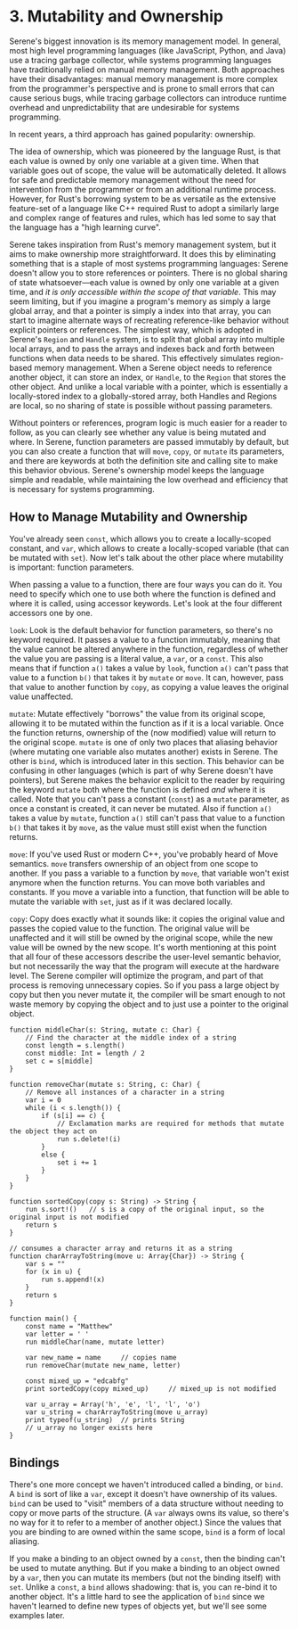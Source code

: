 # 3. Mutability and Ownership

Serene's biggest innovation is its memory management model. In general, most high level programming languages (like JavaScript, Python, and Java) use a tracing garbage collector, while systems programming languages have traditionally relied on manual memory management. Both approaches have their disadvantages: manual memory management is more complex from the programmer's perspective and is prone to small errors that can cause serious bugs, while tracing garbage collectors can introduce runtime overhead and unpredictability that are undesirable for systems programming.

In recent years, a third approach has gained popularity: ownership.

The idea of ownership, which was pioneered by the language Rust, is that each value is owned by only one variable at a given time. When that variable goes out of scope, the value will be automatically deleted. It allows for safe and predictable memory management without the need for intervention from the programmer or from an additional runtime process. However, for Rust's borrowing system to be as versatile as the extensive feature-set of a language like C++ required Rust to adopt a similarly large and complex range of features and rules, which has led some to say that the language has a "high learning curve".

Serene takes inspiration from Rust's memory management system, but it aims to make ownership more straightforward. It does this by eliminating something that is a staple of most systems programming languages: Serene doesn't allow you to store references or pointers. There is no global sharing of state whatsoever—each value is owned by only one variable at a given time, and *it is only accessible within the scope of that variable*. This may seem limiting, but if you imagine a program's memory as simply a large global array, and that a pointer is simply a index into that array, you can start to imagine alternate ways of recreating reference-like behavior without explicit pointers or references. The simplest way, which is adopted in Serene's `Region` and `Handle` system, is to split that global array into multiple local arrays, and to pass the arrays and indexes back and forth between functions when data needs to be shared. This effectively simulates region-based memory management. When a Serene object needs to reference another object, it can store an index, or `Handle`, to the `Region` that stores the other object. And unlike a local variable with a pointer, which is essentially a locally-stored index to a globally-stored array, both Handles and Regions are local, so no sharing of state is possible without passing parameters.

Without pointers or references, program logic is much easier for a reader to follow, as you can clearly see whether any value is being mutated and where. In Serene, function parameters are passed immutably by default, but you can also create a function that will `move`, `copy`, or `mutate` its parameters, and there are keywords at both the definition site and calling site to make this behavior obvious. Serene's ownership model keeps the language simple and readable, while maintaining the low overhead and efficiency that is necessary for systems programming.

## How to Manage Mutability and Ownership

You've already seen `const`, which allows you to create a locally-scoped constant, and `var`, which allows to create a locally-scoped variable (that can be mutated with `set`). Now let's talk about the other place where mutability is important: function parameters.

When passing a value to a function, there are four ways you can do it. You need to specify which one to use both where the function is defined and where it is called, using accessor keywords. Let's look at the four different accessors one by one.

`look`: Look is the default behavior for function parameters, so there's no keyword required. It passes a value to a function immutably, meaning that the value cannot be altered anywhere in the function, regardless of whether the value you are passing is a literal value, a `var`, or a `const`. This also means that if function `a()` takes a value by `look`, function `a()` can't pass that value to a function `b()` that takes it by `mutate` or `move`. It can, however, pass that value to another function by `copy`, as copying a value leaves the original value unaffected.

`mutate`: Mutate effectively "borrows" the value from its original scope, allowing it to be mutated within the function as if it is a local variable. Once the function returns, ownership of the (now modified) value will return to the original scope. `mutate` is one of only two places that aliasing behavior (where mutating one variable also mutates another) exists in Serene. The other is `bind`, which is introduced later in this section. This behavior can be confusing in other languages (which is part of why Serene doesn't have pointers), but Serene makes the behavior explicit to the reader by requiring the keyword `mutate` both where the function is defined *and* where it is called. Note that you can't pass a constant (`const`) as a `mutate` parameter, as once a constant is created, it can never be mutated. Also if function `a()` takes a value by `mutate`, function `a()` still can't pass that value to a function `b()` that takes it by `move`, as the value must still exist when the function returns.

`move`: If you've used Rust or modern C++, you've probably heard of Move semantics. `move` transfers ownership of an object from one scope to another. If you pass a variable to a function by `move`, that variable won't exist anymore when the function returns. You can move both variables and constants. If you move a variable into a function, that function will be able to mutate the variable with `set`, just as if it was declared locally.

`copy`: Copy does exactly what it sounds like: it copies the original value and passes the copied value to the function. The original value will be unaffected and it will still be owned by the original scope, while the new value will be owned by the new scope. It's worth mentioning at this point that all four of these accessors describe the user-level semantic behavior, but not necessarily the way that the program will execute at the hardware level. The Serene compiler will optimize the program, and part of that process is removing unnecessary copies. So if you pass a large object by copy but then you never mutate it, the compiler will be smart enough to not waste memory by copying the object and to just use a pointer to the original object.

```serene
function middleChar(s: String, mutate c: Char) {
    // Find the character at the middle index of a string
    const length = s.length()
    const middle: Int = length / 2
    set c = s[middle]
}

function removeChar(mutate s: String, c: Char) {
    // Remove all instances of a character in a string
    var i = 0
    while (i < s.length()) {
        if (s[i] == c) {
        	// Exclamation marks are required for methods that mutate the object they act on
            run s.delete!(i)
        }
        else {
            set i += 1
        }
    }
}

function sortedCopy(copy s: String) -> String {
	run s.sort!()	// s is a copy of the original input, so the original input is not modified
	return s
}

// consumes a character array and returns it as a string
function charArrayToString(move u: Array{Char}) -> String {
	var s = ""
	for (x in u) {
		run s.append!(x)
	}
	return s
}

function main() {
    const name = "Matthew"
    var letter = ' '
    run middleChar(name, mutate letter)

    var new_name = name		// copies name
    run removeChar(mutate new_name, letter)
    
	const mixed_up = "edcabfg"
	print sortedCopy(copy mixed_up)		// mixed_up is not modified
	
	var u_array = Array('h', 'e', 'l', 'l', 'o')
	var u_string = charArrayToString(move u_array)
	print typeof(u_string)	// prints String
	// u_array no longer exists here
}
```

## Bindings

There's one more concept we haven't introduced called a binding, or `bind`. A `bind` is sort of like a `var`, except it doesn't have ownership of its values. `bind` can be used to "visit" members of a data structure without needing to copy or move parts of the structure. (A `var` always owns its value, so there's no way for it to refer to a member of another object.) Since the values that you are binding to are owned within the same scope, `bind` is a form of local aliasing.

If you make a binding to an object owned by a `const`, then the binding can't be used to mutate anything. But if you make a binding to an object owned by a `var`, then you can mutate its members (but not the binding itself) with `set`. Unlike a `const`, a `bind` allows shadowing: that is, you can re-bind it to another object. It's a little hard to see the application of `bind` since we haven't learned to define new types of objects yet, but we'll see some examples later.